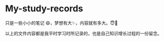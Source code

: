 # My-study-records
只是一些小小的笔记 :smile:，梦想有大:sparkles:，内容就有多大。:innocent::tropical_fish:

以上的文件内容都是我平时学习时所记录的，也是自己知识增长过程的一份留念。
